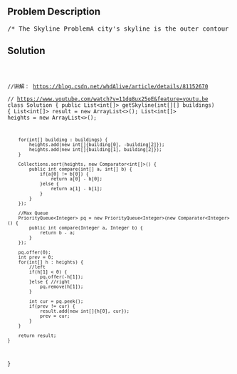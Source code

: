 <!--
<style>
  body { font-family: Arial, sans-serif; }
  .container { max-width: 100%; margin: 0 auto; padding: 10px; }
  .comment-block { max-width: 30%; background-color: #f9f9f9; padding: 10px; border-left: 5px solid #ccc; overflow-wrap: break-word; white-space: pre-wrap; }
  .code-block { background-color: #f4f4f4; padding: 10px; border: 1px solid #ddd; overflow-wrap: break-word; white-space: pre-wrap; }
</style>
-->

<div class='container'>
<h2>Problem Description</h2>
<div class='comment-block'>
<pre>
/* The Skyline ProblemA city's skyline is the outer contour of the silhouette formed by all the buildings in that citywhen viewed from a distance.Now suppose you are given the locations and height of all the buildings as shown on a cityscapephoto (Figure A),write a program to output the skyline formed by these buildings collectively (Figure B).Buildings  Skyline ContourThe geometric information of each building is represented by a triplet of integers [Li, Ri, Hi],where Li and Ri are the x coordinates of the left and right edge of the ith building, respectively,and Hi is its height. It is guaranteed that 0 ≤ Li, Ri ≤ INT_MAX, 0 < Hi ≤ INT_MAX, and Ri - Li > 0.You may assume all buildings are perfect rectangles grounded on an absolutely flat surface at height0.For instance, the dimensions of all buildings in Figure A are recorded as: [ [2 9 10], [3 7 15], [512 12], [15 20 10], [19 24 8] ] .The output is a list of "key points" (red dots in Figure B) in the format of [ [x1,y1], [x2, y2],[x3, y3], ... ] that uniquely defines a skyline. A key point is the left endpoint of a horizontal line segment. Note that the last key point, where the rightmost building ends, is merely used to mark thetermination of the skyline, and always has zero height. Also, the ground in between any two adjacent buildings should beconsidered part of the skyline contour.For instance, the skyline in Figure B should be represented as:[ [2 10], [3 15], [7 12], [12 0], [1510], [20 8], [24, 0] ].Notes:The number of buildings in any input list is guaranteed to be in the range [0, 10000].The input list is already sorted in ascending order by the left x position Li.The output list must be sorted by the x position.There must be no consecutive horizontal lines of equal height in the output skyline.For instance, [...[2 3], [4 5], [7 5], [11 5], [12 7]...] is not acceptable; the three lines ofheight 5 should be mergedinto one in the final output as such: [...[2 3], [4 5], [12 7], ...]*/</pre>
</div>

<h2>Solution</h2>
<div class='code-block'>
<pre><code class='language-java'>

//讲解： https://blog.csdn.net/whdAlive/article/details/81152670   
// https://www.youtube.com/watch?v=11dq8ux25oE&feature=youtu.be
class Solution {
    public List<int[]> getSkyline(int[][] buildings) {
        List<int[]> result = new ArrayList<>();
        List<int[]> heights = new ArrayList<>();
        
        for(int[] building : buildings) {
            heights.add(new int[]{building[0], -building[2]});
            heights.add(new int[]{building[1], building[2]});
        }
        
        Collections.sort(heights, new Comparator<int[]>() {
            public int compare(int[] a, int[] b) {
                if(a[0] != b[0]) {
                    return a[0] - b[0];
                }else {
                    return a[1] - b[1];
                }
            }
        });
        
        //Max Queue
        PriorityQueue<Integer> pq = new PriorityQueue<Integer>(new Comparator<Integer>() {
            public int compare(Integer a, Integer b) {
                return b - a;
            }
        });
        
        pq.offer(0);
        int prev = 0;
        for(int[] h : heights) {
            //left 
            if(h[1] < 0) {
                pq.offer(-h[1]);
            }else { //right
                pq.remove(h[1]);
            }
            
            int cur = pq.peek();
            if(prev != cur) {
                result.add(new int[]{h[0], cur});
                prev = cur;
            }
        }
        
        return result;   
    }
}</code></pre>
</div>
</div>
